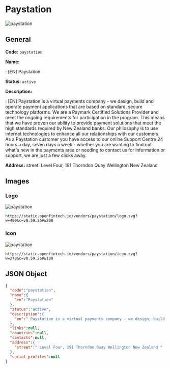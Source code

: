 
# Paystation 
![paystation](https://static.openfintech.io/vendors/paystation/logo.svg?w=400&c=v0.59.26#w200)  

## General 
 
**Code:** `paystation` 
 
**Name:** 
 
:	[EN] Paystation 
 
**Status:** `active` 
 
**Description:** 
 
: [EN]  Paystation is a virtual payments company - we design, build and operate payment applications that are based on standard, secure technology platforms. We are a Paymark Certified Solutions Provider and meet the ongoing requirements for participation in the program. This means that we have proven our ability to provide payment solutions that meet the high standards required by New Zealand banks. Our philosophy is to use internet technologies to enhance all our relationships with our customers.  As a Paystation customer you have access to our online Support Centre 24 hours a day, seven days a week - whether you are wanting to find out what's new in the payments area or needing to contact us for information or support, we are just a few clicks away.  
 
**Address:** 
street:  Level Four, 191 Thorndon Quay Wellington New Zealand  

## Images 

### Logo 
 
![paystation](https://static.openfintech.io/vendors/paystation/logo.svg?w=400&c=v0.59.26#w200)  

```
https://static.openfintech.io/vendors/paystation/logo.svg?w=400&c=v0.59.26#w200
```  

### Icon 
 
![paystation](https://static.openfintech.io/vendors/paystation/icon.svg?w=278&c=v0.59.26#w100)  

```
https://static.openfintech.io/vendors/paystation/icon.svg?w=278&c=v0.59.26#w100
```  

## JSON Object 

```json
{
  "code":"paystation",
  "name":{
    "en":"Paystation"
  },
  "status":"active",
  "description":{
    "en":" Paystation is a virtual payments company - we design, build and operate payment applications that are based on standard, secure technology platforms. We are a Paymark Certified Solutions Provider and meet the ongoing requirements for participation in the program. This means that we have proven our ability to provide payment solutions that meet the high standards required by New Zealand banks. Our philosophy is to use internet technologies to enhance all our relationships with our customers.\u00a0 As a Paystation customer you have access to our online Support Centre 24 hours a day, seven days a week - whether you are wanting to find out what's new in the payments area or needing to contact us for information or support, we are just a few clicks away. "
  },
  "links":null,
  "countries":null,
  "contacts":null,
  "address":{
    "street":" Level Four, 191 Thorndon Quay Wellington New Zealand "
  },
  "social_profiles":null
}
```  
